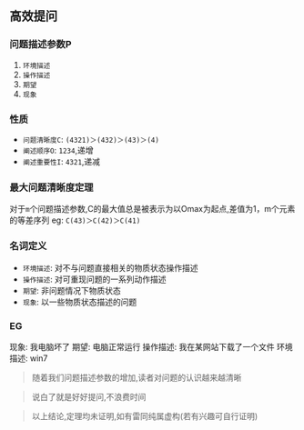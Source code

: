 ## **高效提问**

### **问题描述参数P**
1. `环境描述`
2. `操作描述`
3. `期望`
4. `现象`


### **性质**
- `问题清晰度C`: `(4321)＞(432)＞(43)＞(4)`
- `阐述顺序O`: `1234`,递增
- `阐述重要性I`: `4321`,递减


### **最大问题清晰度定理** 
对于`m`个问题描述参数,C的最大值总是被表示为以Omax为起点,差值为1，m个元素的等差序列
eg: `C(43)＞C(42)＞C(41)`


### **名词定义**
- `环境描述`: 对不与问题直接相关的物质状态操作描述
- `操作描述`: 对可重现问题的一系列动作描述
- `期望`: 非问题情况下物质状态
- `现象`: 以一些物质状态描述的问题


### **EG**
现象: 我电脑坏了
期望: 电脑正常运行
操作描述: 我在某网站下载了一个文件
环境描述: win7

> 随着我们问题描述参数的增加,读者对问题的认识越来越清晰

> 说白了就是好好提问,不浪费时间

> 以上结论,定理均未证明,如有雷同纯属虚构(若有兴趣可自行证明)

